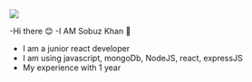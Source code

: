 <img src='https://i.ibb.co.com/Tkjz4jd/night-in-woods-404-error-animation-cloudy-sky-above-forest-skyline-empty-state-4k-concept-alpha-chan.jpg'>

-Hi there 😊
-I AM Sobuz Khan 🌷
- I am a junior react developer
- I am using javascript, mongoDb, NodeJS, react, expressJS
- My experience with 1 year
  
